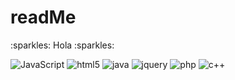# readMe

<p>:sparkles: Hola :sparkles:</p>

<p>
    <img alt="JavaScript" src="https://img.shields.io/badge/JavaScript-F7DF1E?logo=javascript&logoColor=black">
    <img alt="html5" src="https://img.shields.io/badge/-HTML5-E34F26?style=flat-square&logo=html5&logoColor=white">
    <img alt="java" src="https://img.shields.io/badge/Java?logo=java&logoColor=white">
    <img alt="jquery" src="https://img.shields.io/badge/jQuery-fuchsia">
    <img alt="php" src="https://img.shields.io/badge/PHP-777BB4?logo=php&logoColor=white">
    <img alt="c++" src="https://img.shields.io/badge/C%2B%2B-00599C?logo=c%2B%2B&logoColor=white">
</p>
